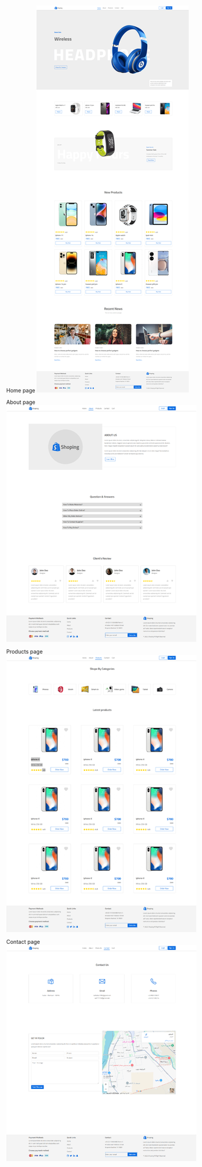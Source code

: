 Home page
![Home page](./public/screenshots/home.png)


About page
![About page](./public/screenshots/about.png)

Products page
![Products page](./public/screenshots/products.png)

Contact page
![Contact page](./public/screenshots/contact.png)